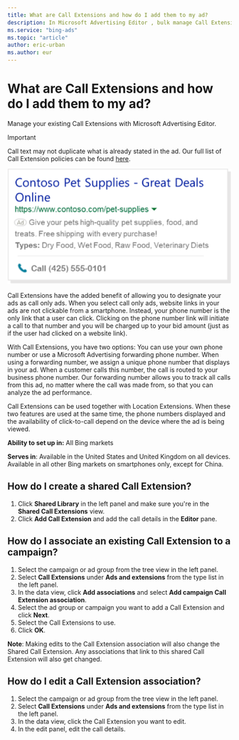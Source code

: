 ```yaml
---
title: What are Call Extensions and how do I add them to my ad?
description: In Microsoft Advertising Editor , bulk manage Call Extensions and created shared Call Extensions to associate with multiple campaigns.
ms.service: "bing-ads"
ms.topic: "article"
author: eric-urban
ms.author: eur
---
```


# What are Call Extensions and how do I add them to my ad?

Manage your existing Call Extensions with Microsoft Advertising Editor.

> [!IMPORTANT]
> Call text may not duplicate what is already stated in the ad. Our full list of Call Extension policies can be found [here](https://go.microsoft.com/fwlink?LinkId=746651).

![Call Extensions](../images/BA_Conc_Extension_Call.svg)

Call Extensions have the added benefit of allowing you to designate your ads as call only ads. When you select call only ads, website links in your ads are not clickable from a smartphone. Instead, your phone number is the only link that a user can click. Clicking on the phone number link will initiate a call to that number and you will be charged up to your bid amount (just as if the user had clicked on a website link).

With Call Extensions, you have two options: You can use your own phone number or use a Microsoft Advertising forwarding phone number. When using a forwarding number, we assign a unique phone number that displays in your ad. When a customer calls this number, the call is routed to your business phone number. Our forwarding number allows you to track all calls from this ad, no matter where the call was made from, so that you can analyze the ad performance.

Call Extensions can be used together with Location Extensions. When these two features are used at the same time, the phone numbers displayed and the availability of click-to-call depend on the device where the ad is being viewed.

**Ability to set up in:** All Bing markets

**Serves in**: Available in the United States and United Kingdom on all devices. Available in all other Bing markets on smartphones only, except for China.

## How do I create a shared Call Extension?
1. Click **Shared Library** in the left panel and make sure you're in the **Shared Call Extensions** view.
1. Click **Add Call Extension** and add the call details in the **Editor** pane.

## How do I associate an existing Call Extension to a campaign?
1. Select the campaign or ad group from the tree view in the left panel.
1. Select **Call Extensions** under **Ads and extensions** from the type list in the left panel.
1. In the data view, click **Add associations** and select **Add campaign Call Extension association**.
1. Select the ad group or campaign you want to add a Call Extension and click **Next**.
1. Select the Call Extensions to use.
1. Click **OK**.

**Note**: Making edits to the Call Extension association will also change the Shared Call Extension. Any associations that link to this shared Call Extension will also get changed.

## How do I edit a Call Extension association?
1. Select the campaign or ad group from the tree view in the left panel.
1. Select **Call Extensions** under **Ads and extensions** from the type list in the left panel.
1. In the data view, click the Call Extension you want to edit.
1. In the edit panel, edit the call details.


